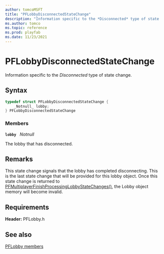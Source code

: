 ```yaml
---
author: tomcoMSFT
title: "PFLobbyDisconnectedStateChange"
description: "Information specific to the *Disconnected* type of state change."
ms.author: tomco
ms.topic: reference
ms.prod: playfab
ms.date: 11/23/2021
---
```


# PFLobbyDisconnectedStateChange  

Information specific to the *Disconnected* type of state change.  

## Syntax  
  
```cpp
typedef struct PFLobbyDisconnectedStateChange {  
    _Notnull_ lobby;  
} PFLobbyDisconnectedStateChange  
```
  
### Members  
  
**`lobby`** &nbsp; _Notnull_  
  
The lobby that has disconnected.
  
## Remarks  
  
This state change signals that the lobby has completed disconnecting. This is the last state change that will be provided for this lobby object. Once this state change is returned to [PFMultiplayerFinishProcessingLobbyStateChanges()](../functions/pfmultiplayerfinishprocessinglobbystatechanges.md), the Lobby object memory will become invalid.
  
## Requirements  
  
**Header:** PFLobby.h
  
## See also  
[PFLobby members](../pflobby_members.md)  

  
  
